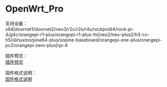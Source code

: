 # OpenWrt_Pro
支持设备：         
x64|doornet1/doornet2/neo3/r2c/r2s/r4s/rockpro64/rock-pi-4/g4c/orangepi-r1-plus/orangepi-r1-plus-lts|neo2/neo-plus2/h3-cc-h5/olinuxino/pine64-plus/sopine-baseboard/orangepi-one-plus/orangepi-pc2/orangepi-zero-plus|rpi-4      

插件预览：           
[插件预览](https://github.com/BingMeme/OpenWrt_Pro/blob/main/preview.md)

固件格式说明：   
[固件格式说明](https://bingmeme.github.io/OpenWrt_CN/tips/CHOOSE.html)               
